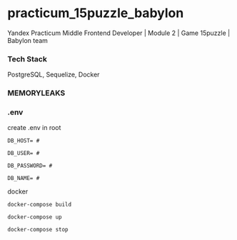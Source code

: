 # practicum_15puzzle_babylon
Yandex Practicum Middle Frontend Developer | Module 2 | Game 15puzzle | Babylon team

### Tech Stack

PostgreSQL, Sequelize, Docker

### MEMORYLEAKS

### .env
create .env in root

```
DB_HOST= #

DB_USER= #

DB_PASSWORD= #

DB_NAME= #
```

docker

`docker-compose build`

`docker-compose up`

`docker-compose stop`
